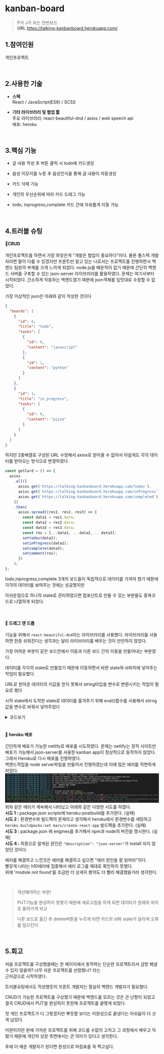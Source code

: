 # kanban-board

> P가 J가 되는 칸반보드  
> **URL** https://talking-kanbanboard.herokuapp.com/

## 1.참여인원

개인프로젝트

<br/>

## 2.사용한 기술

- **스택**  
  React / JavaScript(ES6) / SCSS

- **기타 라이브러리 및 협업 툴**  
  주요 라이브러리: react-beautiful-dnd / axios / web speech api  
  배포: heroku

<br/>

## 3.핵심 기능

- 글 내용 작성 후 버튼 클릭 시 todo에 카드생성

- 음성 이모지를 누른 후 음성인식을 통해 글 내용이 자동생성

- 카드 삭제 기능

- 개인의 우선순위에 따라 카드 드레그 가능

- todo, inprogress,complete 카드 간에 자유롭게 이동 가능

  <br/>

## 4.트러블 슈팅

#### 📌CRUD

개인프로젝트를 하면서 가장 와닿은게 "개발은 협업이 중요하다"이다. 물론 풀스택 개발자라면 말이 다를 수 있겠지만 프론트만 알고 있는 나로서는 프로젝트를 진행하면서 백엔드 팀원의 부재를 크게 느끼게 되었다.
node.js를 배운적이 없기 때문에 간단히 백엔드 서버를 구축할 수 있는 json-server 라이브러리를 활용하였다.
문제는 여기서부터 시작되었다.
간소하게 작동하는 백엔드였기 때문에 json객체를 입맛대로 수정할 수 없었다.

가장 이상적인 json은 아래와 같이 작성한 것이다

```json
{
  "boards": [
    {
      "id": 0,
      "title": "todo",
      "tasks": [
        {
          "id": 0,
          "content": "javascript"
        },
        {
          "id": 1,
          "content": "python"
        }
      ]
    },
    {
      "id": 1,
      "title": "in_progress",
      "tasks": [
        {
          "id": 0,
          "content": "pizza"
        }
      ]
    }
  ]
}
```

하지만 2중배열로 구성된 URL 수정해서 axios로 받아올 수 없어서 아쉽게도 각각 데이터를 받아오는 방식으로 변경하였다.

```jsx
const getCard = () => {
  axios
    .all([
      axios.get('https://talking-kanbanboard.herokuapp.com/todos'),
      axios.get(`https://talking-kanbanboard.herokuapp.com/inProgress`),
      axios.get(`https://talking-kanbanboard.herokuapp.com/completed`),
    ])
    .then(
      axios.spread((res1, res2, res3) => {
        const data1 = res1.data;
        const data2 = res2.data;
        const data3 = res3.data;
        const res = [...data1, ...data2, ...data3];
        settodos(data1);
        setinProgress(data2);
        setcomplete(data3);
        setcomment(res);
      })
    );
};
```

todo,inprogress,complete 3개의 보드들이 독립적으로 데이터를 가져야 했기 때문에 각각의 데이터를 보여주는 것에는 성공했지만

아쉬운점으로 하나의 state로 관리하였으면 컴포넌트로 만들 수 있는 부분들도 중복코드로 나열하게 되었다.

<br/>

#### 📌 드레그 앤 드롭

기능을 위해서 `react-beautiful-dnd`라는 라이브러리를 사용했다. 라이브러리를 사용하면 한층 쉬워진다는 생각과는 달리 라이브러리를 배우는 것이 만만하지 않았다.

가장 어려운 부분이 같은 보드안에서 이동과 다른 보드 간의 이동을 만들어내는 부분였다.

데이터를 각각의 state로 만들었기 때문에 이동하면서 바뀐 state와 id위치에 넣어주는 작업이 필요했다.

URL로 받아온 데이터의 키값을 얻지 못해서 string타입을 변수로 변환시키는 작업이 필요로 했다

시작 state에서 도착한 state로 데이터를 옮겨주기 위해 eval()함수를 사용해서 stirng값을 변수로 바꿔서 넣어주었다

<details>
<summary>코드보기</summary>
 <img src='./public/pic/dragdrop.png'> <br>
</details>

<br/>

#### 📌 heroku 배포

간단하게 배포가 가능한 netlify로 배포를 시도하였다.
문제는 netlify는 정적 사이트만 배포가 가능해서 json-server를 사용한 kanban app이 정상적으로 동작하지 않았다.  
그래서 Heroku로 다시 배포를 진행하였다.  
백엔드작업을 node server파일을 만들어서 진행하였는데 이때 많은 에러를 직면하게 되었다.  
<img src='./public/pic/heroku.png'> <br>
위와 같은 에러가 계속해서 나타났고 아래와 같은 다양한 시도를 하였다.  
 **시도 1 :** package.json scripts에 heroku-postbuild를 추가한다. (실패)  
 **시도 2 :** 환경변수와 빌드팩의 문제라고 생각해서 heroku에서 환경변수를 세팅하고 `heroku buildpacks:set mars/create-react-app`
빌드팩을 추가한다. (실패)  
 **시도 3 :** package.json 에 engines를 추가해서 npm과 node의 버전을 명시한다. (실패)  
 **시도 4 :** 최종으로 알게된 원인은 `"description": "json-server"`가 install 되지 않았던 것이다.

에러를 해결하고 느낀것은 에러를 해결하고 싶으면 "에러 원인을 잘 읽어라"이다.  
 빨갛게 나타는 h10에러에 집중해서 에러 로그를 제대로 확인하지 못했다.  
 위에 'module not found'를 조금만 더 상세히 봤어도 더 빨리 해결했을거라 생각한다.

<br/>

> 개선해야하는 부분!
>
> PUT기능을 완성하지 못했기 때문에 새로고침을 하게 되면 데이터가 원래의 위치로 돌아가게 되고
>
> 다른 보드로 옮긴 후 delete버튼을 누르게 되면 카드의 id와 state가 달라져 오류를 일으킨다

<br/>

## 5.회고

처음 프로젝트를 구상했을때는 한 페이지에서 동작하는 단순한 프로젝트라서 금방 해낼 수 있지 않을까? 너무 쉬운 프로젝트를 선정했나? 라는      
근자감으로 시작하였다.

트러블슈팅에서도 작성했듯이 프론트 개발자는 절실히 백엔드 개발자가 필요했다.

CRUD가 가능한 프로젝트를 구상했기 때문에 백엔드를 모르는 것은 큰 난항이 되었고 결국 CRUD에서 PUT을 완성하지 못한채 프로젝트를 끝맺게 되었다.

첫 개인 프로젝트가 다 그렇겠지만 뿌듯함 보다는 미완성으로 끝냈다는 아쉬움이 더 크게 남았다.

미완이지만 완에 가까운 프로젝트를 위해 코드를 수없이 고치고 그 과정에서 배우고 익혔기 때문에 개인의 성장 측면에서는 큰 의미가 있다고 생각한다.

후에 더 배운 개발자가 된다면 완성으로 마침표를 꼭 찍고싶다.
